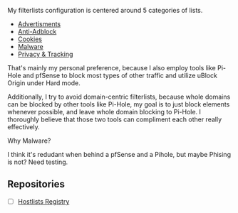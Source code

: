 My filterlists configuration is centered around 5 categories of lists.

- [Advertisments](https://github.com/gzachariadis/uBlockOrigin/tree/main/Filterlists/Advertisments)
- [Anti-Adblock](https://github.com/gzachariadis/uBlockOrigin/tree/main/Filterlists/Anti-AdBlock)
- [Cookies](https://github.com/gzachariadis/uBlockOrigin/tree/main/Filterlists/Cookies)
- [Malware](https://github.com/gzachariadis/uBlockOrigin/tree/main/Filterlists/Malware)
- [Privacy & Tracking](https://github.com/gzachariadis/uBlockOrigin/tree/main/Filterlists/Privacy%20%26%20Tracking)

That's mainly my personal preference, because I also employ tools like Pi-Hole and pfSense to block most types of other traffic and utilize uBlock Origin under Hard mode.

Additionally, I try to avoid domain-centric filterlists, because whole domains can be blocked by other tools like Pi-Hole, my goal is to just block elements whenever possible, and leave whole domain blocking to Pi-Hole. I thoroughly believe that those two tools can compliment each other really effectively.

Why Malware?

I think it's redudant when behind a pfSense and a Pihole, but maybe Phising is not? Need testing.

## Repositories

- [ ] [Hostlists Registry](https://github.com/AdguardTeam/HostlistsRegistry)
